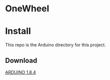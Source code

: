 # OneWheel

# Install
 This repo is the Arduino directory for this project.
 
 ## Download
 [ARDUINO 1.8.4](https://www.arduino.cc/en/Main/Software)
